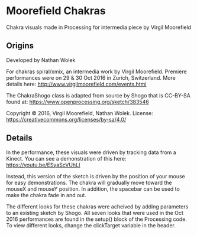 # Moorefield Chakras
Chakra visuals made in Processing for intermedia piece by Virgil Moorefield

## Origins
Developed by Nathan Wolek

For chakras spiral/xmix, an intermedia work by Virgil Moorefield.
Premiere performances were on 29 & 30 Oct 2016 in Zurich, Switzerland.
More details here: http://www.virgilmoorefield.com/events.html

The ChakraShogo class is adapted from source by Shogo that is CC-BY-SA found at: 
https://www.openprocessing.org/sketch/383546

Copyright © 2016, Virgil Moorefield, Nathan Wolek.
License: https://creativecommons.org/licenses/by-sa/4.0/


## Details
In the performance, these visuals were driven by tracking data from a Kinect. You can see a demonstration of this here: https://youtu.be/ESyaScVUhLI

Instead, this version of the sketch is driven by the position of your mouse for easy demonstrations. The chakra will gradually move toward the mouseX and mouseY position. In addition, the spacebar can be used to make the chakra fade in and out.

The different looks for these chakras were acheived by adding parameters to an existing sketch by Shogo. All seven looks that were used in the Oct 2016 performances are found in the setup() block of the Processing code. To view different looks, change the clickTarget variable in the header.
